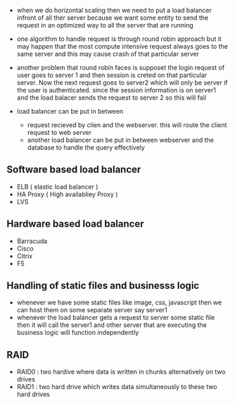 - when we do horizontal scaling then we need to put a load balancer infront of all ther server because we want some entity to send the request in an optimized way to all the server that are running
- one algorithm to handle request is through round robin approach but it may happen that the most compute intensive request always goes to the same server and this may cause crash of that particular server
- another problem that round robin faces is supposet the login request of user goes to server 1 and then session is creted on that particular server. Now the next request goes to server2 which will only be server if the user is authenticated. since the session information is on server1 and the load balacer sends the request to server 2 so this will fail

- load balancer can be put in between
  - request recieved by clien and the webserver. this will route the client request to web server
  - another load balancer can be put in between webserver and the database to handle the query effectively


## Software based load balancer

- ELB ( elastic load balancer )
- HA Proxy ( High availabliey Proxy )
- LVS

## Hardware based load balancer

- Barracuda
- Cisco
- Citrix
- F5




## Handling of static files and businesss logic

- whenever we have some static files like image, css, javascript then we can host them on some separate server say server1
- whenever the load balancer gets a request to server some static file then it will call the server1 and other server that are executing the business logic will function independently




## RAID

- RAID0 : two hardive where data is written in chunks alternatively on two drives
- RAID1 : two hard drive which writes data simultaneously to these two hard drives
